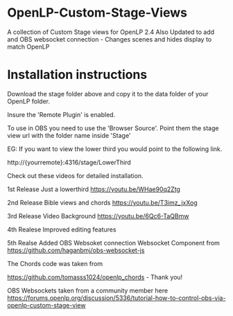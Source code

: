 # OpenLP-Custom-Stage-Views
A collection of Custom Stage views for OpenLP 2.4
Also Updated to add and OBS websocket connection - Changes scenes and hides display to match OpenLP

# Installation instructions

Download the stage folder above and copy it to the data folder of your OpenLP folder. 

Insure the 'Remote Plugin' is enabled. 

To use in OBS you need to use the 'Browser Source'. Point them the stage view url with the folder name inside 'Stage'

EG: If you want to view the lower third you would point to the following link.

  http://{yourremote}:4316/stage/LowerThird
  

Check out these videos for detailed installation. 


1st Release
Just a lowerthird
https://youtu.be/WHae90q2Ztg


2nd Release
Bible views and chords
https://youtu.be/T3imz_jxXog

3rd Release
Video Background
https://youtu.be/6Qc6-TaQBmw

4th Realese
Improved editing features

5th Realse
Added OBS Websoket connection
Websocket Component from 
https://github.com/haganbmj/obs-websocket-js


The Chords code was taken from  

https://github.com/tomasss1024/openlp_chords - Thank you!

OBS Websockets taken from a community member here
https://forums.openlp.org/discussion/5336/tutorial-how-to-control-obs-via-openlp-custom-stage-view




